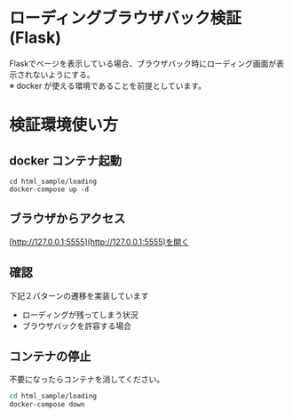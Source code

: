 # ローディングブラウザバック検証(Flask)
Flaskでページを表示している場合、ブラウザバック時にローディング画面が表示されないようにする。  
※ docker が使える環境であることを前提としています。

# 検証環境使い方
## docker コンテナ起動
```
cd html_sample/loading
docker-compose up -d
```

## ブラウザからアクセス
[http://127.0.0.1:5555](http://127.0.0.1:5555)を開く

## 確認
下記２パターンの遷移を実装しています
- ローディングが残ってしまう状況
- ブラウザバックを許容する場合

## コンテナの停止
不要になったらコンテナを消してください。
```.bash
cd html_sample/loading
docker-compose down
```

